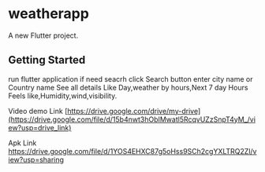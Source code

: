 # weatherapp

A new Flutter project.

## Getting Started

run flutter application if need seacrh click Search button enter city name or Country name See all details Like Day,weather by hours,Next 7 day Hours Feels like,Humidity,wind,visibility.

Video demo Link
[https://drive.google.com/drive/my-drive](https://drive.google.com/file/d/15b4nwt3hObIMwatl5RcqvUZzSnpT4yM_/view?usp=drive_link)

Apk Link
https://drive.google.com/file/d/1YOS4EHXC87g5oHss9SCh2cgYXLTRQ2Zl/view?usp=sharing
